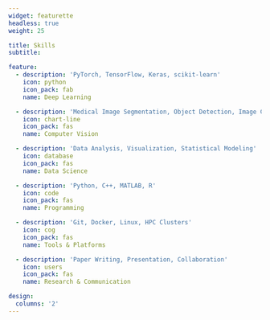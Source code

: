 ```yaml
---
widget: featurette
headless: true
weight: 25

title: Skills
subtitle:

feature:
  - description: 'PyTorch, TensorFlow, Keras, scikit-learn'
    icon: python
    icon_pack: fab
    name: Deep Learning

  - description: 'Medical Image Segmentation, Object Detection, Image Classification'
    icon: chart-line
    icon_pack: fas
    name: Computer Vision

  - description: 'Data Analysis, Visualization, Statistical Modeling'
    icon: database
    icon_pack: fas
    name: Data Science

  - description: 'Python, C++, MATLAB, R'
    icon: code
    icon_pack: fas
    name: Programming

  - description: 'Git, Docker, Linux, HPC Clusters'
    icon: cog
    icon_pack: fas
    name: Tools & Platforms

  - description: 'Paper Writing, Presentation, Collaboration'
    icon: users
    icon_pack: fas
    name: Research & Communication

design:
  columns: '2'
---
```

